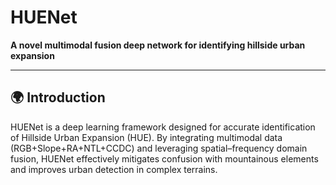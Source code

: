 # HUENet

**A novel multimodal fusion deep network for identifying hillside urban expansion**

---

## 🌍 Introduction
HUENet is a deep learning framework designed for accurate identification of Hillside Urban Expansion (HUE).
By integrating multimodal data (RGB+Slope+RA+NTL+CCDC) and leveraging spatial–frequency domain fusion, HUENet effectively mitigates confusion with mountainous elements and improves urban detection in complex terrains.
